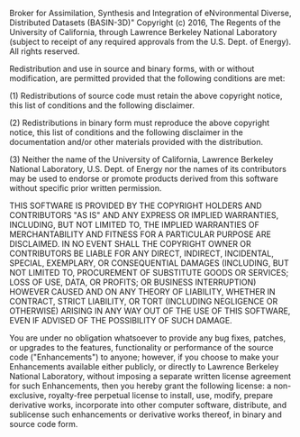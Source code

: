 Broker for Assimilation, Synthesis and Integration of eNvironmental Diverse, Distributed Datasets (BASIN-3D)"
Copyright (c) 2016, The Regents of the University of California, through
Lawrence Berkeley National Laboratory (subject to receipt of any required
approvals from the U.S. Dept. of Energy).  All rights reserved.

Redistribution and use in source and binary forms, with or without modification,
are permitted provided that the following conditions are met:

(1) Redistributions of source code must retain the above copyright notice,
this list of conditions and the following disclaimer.

(2) Redistributions in binary form must reproduce the above copyright notice,
this list of conditions and the following disclaimer in the documentation
and/or other materials provided with the distribution.

(3) Neither the name of the University of California, Lawrence Berkeley National Laboratory,
U.S. Dept. of Energy nor the names of its contributors may be used to
endorse or promote products derived from this software without specific
prior written permission.

THIS SOFTWARE IS PROVIDED BY THE COPYRIGHT HOLDERS AND CONTRIBUTORS "AS IS"
AND ANY EXPRESS OR IMPLIED WARRANTIES, INCLUDING, BUT NOT LIMITED TO, THE
IMPLIED WARRANTIES OF MERCHANTABILITY AND FITNESS FOR A PARTICULAR PURPOSE
ARE DISCLAIMED. IN NO EVENT SHALL THE COPYRIGHT OWNER OR CONTRIBUTORS BE
LIABLE FOR ANY DIRECT, INDIRECT, INCIDENTAL, SPECIAL, EXEMPLARY, OR
CONSEQUENTIAL DAMAGES (INCLUDING, BUT NOT LIMITED TO, PROCUREMENT OF
SUBSTITUTE GOODS OR SERVICES; LOSS OF USE, DATA, OR PROFITS; OR BUSINESS
INTERRUPTION) HOWEVER CAUSED AND ON ANY THEORY OF LIABILITY, WHETHER IN
CONTRACT, STRICT LIABILITY, OR TORT (INCLUDING NEGLIGENCE OR OTHERWISE)
ARISING IN ANY WAY OUT OF THE USE OF THIS SOFTWARE, EVEN IF ADVISED OF THE
POSSIBILITY OF SUCH DAMAGE.

You are under no obligation whatsoever to provide any bug fixes, patches, or
upgrades to the features, functionality or performance of the source code
("Enhancements") to anyone; however, if you choose to make your Enhancements
available either publicly, or directly to Lawrence Berkeley National Laboratory,
without imposing a separate written license agreement for such Enhancements, then
you hereby grant the following license: a  non-exclusive, royalty-free perpetual
license to install, use, modify, prepare derivative works, incorporate into
other computer software, distribute, and sublicense such enhancements or
derivative works thereof, in binary and source code form.